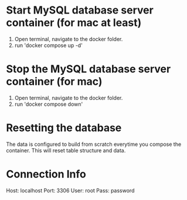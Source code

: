 # Start MySQL database server container (for mac at least)
1. Open terminal, navigate to the docker folder.
2. run 'docker compose up -d'

# Stop the MySQL database server container (for mac)
1. Open terminal, navigate to the docker folder.
2. run 'docker compose down'

# Resetting the database
The data is configured to build from scratch everytime you compose the container. This will reset table structure and data.

# Connection Info
Host: localhost
Port: 3306
User: root
Pass: password